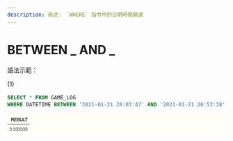 ```yaml
---
description: 用途： `WHERE` 指令中的日期時間篩選
---
```


# BETWEEN \_ AND \_

語法示範：

\(1\)

```sql
SELECT * FROM GAME_LOG
WHERE DATETIME BETWEEN '2021-01-21 20:03:47' AND '2021-01-21 20:53:38';
```

![](../.gitbook/assets/image%20%2826%29.png)



